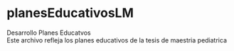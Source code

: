 # planesEducativosLM
Desarrollo Planes Educatvos  
Este archivo refleja los planes educativos de la tesis de maestria pediatrica
